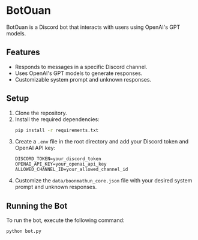 # BotOuan

BotOuan is a Discord bot that interacts with users using OpenAI's GPT models.

## Features

- Responds to messages in a specific Discord channel.
- Uses OpenAI's GPT models to generate responses.
- Customizable system prompt and unknown responses.

## Setup

1. Clone the repository.
2. Install the required dependencies:
    ```sh
    pip install -r requirements.txt
    ```
3. Create a `.env` file in the root directory and add your Discord token and OpenAI API key:
    ```
    DISCORD_TOKEN=your_discord_token
    OPENAI_API_KEY=your_openai_api_key
    ALLOWED_CHANNEL_ID=your_allowed_channel_id
    ```
4. Customize the `data/boonmathun_core.json` file with your desired system prompt and unknown responses.

## Running the Bot

To run the bot, execute the following command:
```sh
python bot.py
```